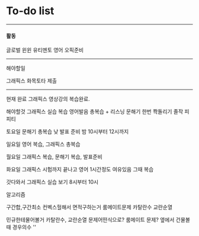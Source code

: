 # To-do list

----------------
#### 활동

글로벌 윈윈
유티멘토
영어 오픽준비

-----

해야할일

그래픽스 화목토타 제출


-----

현재 완료
그래픽스 영상강의 복습완료.

해야할것
그래픽스 실습 복습
영어발음 총복습 + 리스닝
문해기 한번 쫙돌리기
졸작 피피티



토요일 
문해기 총복습 낮
발표 준비 밤 10시부터 12시까지

일요일 
영어 복습, 그래픽스 총복습

월요일 
그래픽스 복습, 문해기 복습, 발표준비

화요일 
그래픽스 시험까지 끝나고 영어 1시간정도 여유있음 그때 복습

갓다와서
그래픽스 실습 보기 8시부터 10시

알고리즘

구간합,구간최소
컨벡스헐해서 면적구하는거
룸메이트문제
카탈란수
교란순열

민규한테물어볼거
카탈란수, 교란순열 문제어떤식으로?
룸메이트 문제?
옆에서 건물볼때 경우의수
''